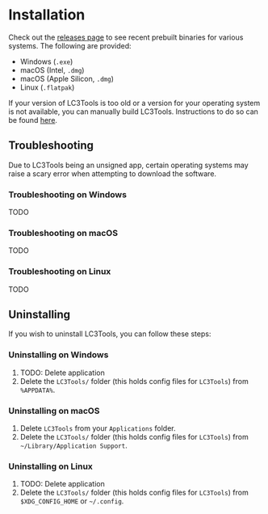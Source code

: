 # Installation

Check out the [releases page](https://github.com/endorpersand/lc3tools/releases) to see recent prebuilt binaries for various systems. The following are provided:

- Windows (`.exe`)
- macOS (Intel, `.dmg`)
- macOS (Apple Silicon, `.dmg`)
- Linux (`.flatpak`)

If your version of LC3Tools is too old or a version for your operating system is not available, you can manually build LC3Tools. Instructions to do so can be found [here](./BUILDING.md).

## Troubleshooting

Due to LC3Tools being an unsigned app, certain operating systems may raise a scary error when attempting to download the software.

### Troubleshooting on Windows

TODO

### Troubleshooting on macOS

TODO

### Troubleshooting on Linux

TODO

## Uninstalling

If you wish to uninstall LC3Tools, you can follow these steps:

### Uninstalling on Windows

1. TODO: Delete application
2. Delete the `LC3Tools/` folder (this holds config files for `LC3Tools`) from `%APPDATA%`.

### Uninstalling on macOS

1. Delete `LC3Tools` from your `Applications` folder.
2. Delete the `LC3Tools/` folder (this holds config files for `LC3Tools`) from `~/Library/Application Support`.

### Uninstalling on Linux

1. TODO: Delete application
2. Delete the `LC3Tools/` folder (this holds config files for `LC3Tools`) from `$XDG_CONFIG_HOME` or `~/.config`.
